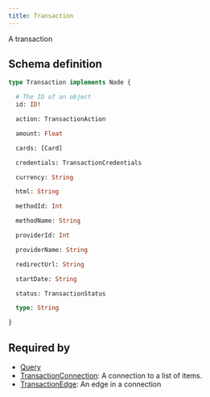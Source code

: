 ```yaml
---
title: Transaction
---
```


A transaction

## Schema definition
```graphql
type Transaction implements Node {

  # The ID of an object
  id: ID! 

  action: TransactionAction 

  amount: Float 

  cards: [Card] 

  credentials: TransactionCredentials 

  currency: String 

  html: String 

  methodId: Int 

  methodName: String 

  providerId: Int 

  providerName: String 

  redirectUrl: String 

  startDate: String 

  status: TransactionStatus 

  type: String 

}
```

## Required by
* [Query](graphql/schema/query.md)
* [TransactionConnection](graphql/schema/transactionconnection.md): A connection to a list of items.
* [TransactionEdge](graphql/schema/transactionedge.md): An edge in a connection
